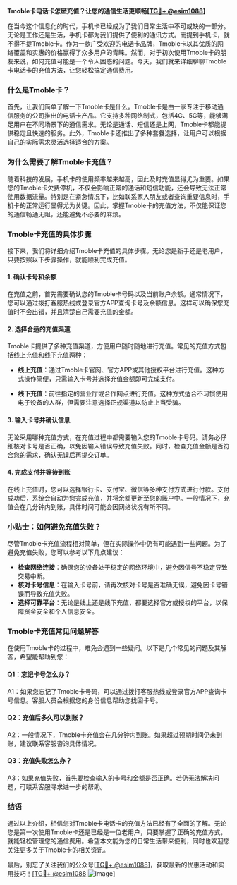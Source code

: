 **Tmoble卡电话卡怎麽充值？让您的通信生活更顺畅[[TG💪+ @esim1088](https://t.me/s/esim1088)]**

在当今这个信息化的时代，手机卡已经成为了我们日常生活中不可或缺的一部分。无论是工作还是生活，手机卡都为我们提供了便利的通讯方式。而提到手机卡，就不得不提Tmoble卡。作为一款广受欢迎的电话卡品牌，Tmoble卡以其优质的网络覆盖和实惠的价格赢得了众多用户的青睐。然而，对于初次使用Tmoble卡的朋友来说，如何充值可能是一个令人困惑的问题。今天，我们就来详细聊聊Tmoble卡电话卡的充值方法，让您轻松搞定通信费用。

### 什么是Tmoble卡？

首先，让我们简单了解一下Tmoble卡是什么。Tmoble卡是由一家专注于移动通信服务的公司推出的电话卡产品。它支持多种网络制式，包括4G、5G等，能够满足用户在不同场景下的通信需求。无论是通话、短信还是上网，Tmoble卡都能提供稳定且快速的服务。此外，Tmoble卡还推出了多种套餐选择，让用户可以根据自己的实际需求灵活选择适合的方案。

### 为什么需要了解Tmoble卡充值？

随着科技的发展，手机卡的使用频率越来越高，因此及时充值显得尤为重要。如果您的Tmoble卡欠费停机，不仅会影响正常的通话和短信功能，还会导致无法正常使用数据流量。特别是在紧急情况下，比如联系家人朋友或者查询重要信息时，手机卡的正常运行显得尤为关键。因此，掌握Tmoble卡的充值方法，不仅能保证您的通信畅通无阻，还能避免不必要的麻烦。

### Tmoble卡充值的具体步骤

接下来，我们将详细介绍Tmoble卡充值的具体步骤。无论您是新手还是老用户，只要按照以下步骤操作，就能顺利完成充值。

#### 1. 确认卡号和余额

在充值之前，首先需要确认您的Tmoble卡号码以及当前账户余额。通常情况下，您可以通过拨打客服热线或登录官方APP查询卡号及余额信息。这样可以确保您充值时不会出错，并且清楚自己需要充值的金额。

#### 2. 选择合适的充值渠道

Tmoble卡提供了多种充值渠道，方便用户随时随地进行充值。常见的充值方式包括线上充值和线下充值两种：

- **线上充值**：通过Tmoble卡官网、官方APP或其他授权平台进行充值。这种方式操作简便，只需输入卡号并选择充值金额即可完成支付。
  
- **线下充值**：前往指定的营业厅或合作网点进行充值。这种方式适合不习惯使用电子设备的人群，但需要注意选择正规渠道以防止上当受骗。

#### 3. 输入卡号并确认信息

无论采用哪种充值方式，在充值过程中都需要输入您的Tmoble卡号码。请务必仔细核对卡号是否正确，以免因输入错误导致充值失败。同时，检查充值金额是否符合您的需求，确认无误后再提交订单。

#### 4. 完成支付并等待到账

在线上充值时，您可以选择银行卡、支付宝、微信等多种支付方式进行付款。支付成功后，系统会自动为您完成充值，并将余额更新至您的账户中。一般情况下，充值会在几分钟内到账，具体时间可能会因网络状况有所不同。

### 小贴士：如何避免充值失败？

尽管Tmoble卡充值流程相对简单，但在实际操作中仍有可能遇到一些问题。为了避免充值失败，您可以参考以下几点建议：

- **检查网络连接**：确保您的设备处于稳定的网络环境中，避免因信号不稳定导致交易中断。
- **核对卡号信息**：在输入卡号前，请再次核对卡号是否准确无误，避免因卡号错误而导致充值失败。
- **选择可靠平台**：无论是线上还是线下充值，都要选择官方或授权的平台，以保障资金安全和个人信息安全。

### Tmoble卡充值常见问题解答

在使用Tmoble卡的过程中，难免会遇到一些疑问。以下是几个常见的问题及其解答，希望能帮助到您：

#### Q1：忘记卡号怎么办？
A1：如果您忘记了Tmoble卡号码，可以通过拨打客服热线或登录官方APP查询卡号信息。客服人员会根据您的身份信息帮助您找回卡号。

#### Q2：充值后多久可以到账？
A2：一般情况下，Tmoble卡充值会在几分钟内到账。如果超过预期时间仍未到账，建议联系客服咨询具体情况。

#### Q3：充值失败怎么办？
A3：如果充值失败，首先要检查输入的卡号和金额是否正确。若仍无法解决问题，可联系客服寻求进一步的帮助。

### 结语

通过以上介绍，相信您对Tmoble卡电话卡的充值方法已经有了全面的了解。无论您是第一次使用Tmoble卡还是已经是一位老用户，只要掌握了正确的充值方式，就能轻松管理您的通信费用。希望本文能为您的日常生活带来便利，同时也欢迎您关注更多关于Tmoble卡的相关资讯。

最后，别忘了关注我们的公众号[[TG💪+ @esim1088](https://t.me/s/esim1088)]，获取最新的优惠活动和实用技巧！[[TG💪+ @esim1088](https://t.me/s/esim1088) ![Image](https://i.postimg.cc/4NQfJmqS/Snipaste-2025-05-13-00-14-12.png)]
